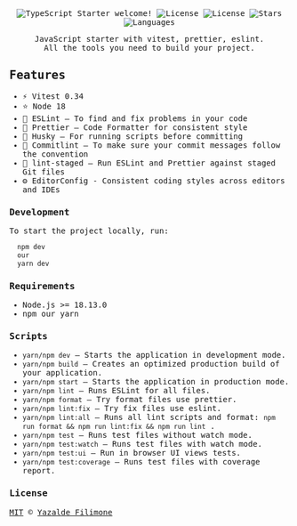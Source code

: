 <samp>
 <p align="center">
  <img src="https://img.shields.io/static/v1?label=JavaScript Starter&message=Welcome&color=FFFFFF&labelColor=110C2F" alt="TypeScript Starter welcome!" />
  <img alt="License" src="https://img.shields.io/static/v1?label=version&message=1.0&color=FFFFFF&labelColor=110C2F">
  <img alt="License" src="https://img.shields.io/static/v1?label=license&message=MIT&color=FFFFFF&labelColor=110C2F">
  <img alt="Stars" src="https://img.shields.io/github/stars/yazaldefilimonepinto/javascript-starter?color=FFFFFF&labelColor=110C2F">
  <img alt="Languages" src="https://img.shields.io/github/languages/count/yazaldefilimonepinto/javascript-starter?color=FFFFFF&labelColor=110C2F">
</p>
<p align="center" >
JavaScript starter with vitest, prettier, eslint. <br>
All the tools you need to build your project.
<P/>

## Features

- ⚡️ Vitest 0.34
- ⭐ Node 18
- 📏 ESLint — To find and fix problems in your code
- 💖 Prettier — Code Formatter for consistent style
- 🐶 Husky — For running scripts before committing
- 🚓 Commitlint — To make sure your commit messages follow the convention
- 🚫 lint-staged — Run ESLint and Prettier against staged Git files
- ⚙️ EditorConfig - Consistent coding styles across editors and IDEs

### Development

To start the project locally, run:

```bash
  npm dev
  our
  yarn dev
```

### Requirements

- Node.js >= 18.13.0
- npm our yarn

### Scripts

- `yarn/npm dev` — Starts the application in development mode.
- `yarn/npm build` — Creates an optimized production build of your application.
- `yarn/npm start` — Starts the application in production mode.
- `yarn/npm lint` — Runs ESLint for all files.
- `yarn/npm format` — Try format files use prettier.
- `yarn/npm lint:fix` — Try fix files use eslint.
- `yarn/npm lint:all` — Runs all lint scripts and format: `npm run format && npm run lint:fix && npm run lint` .
- `yarn/npm test` — Runs test files without watch mode.
- `yarn/npm test:watch` — Runs test files with watch mode.
- `yarn/npm test:ui` — Run in browser UI views tests.
- `yarn/npm test:coverage` — Runs test files with coverage report.

<a id="license"></a>

### License

[MIT](https://github.com/yazaldefilimonepinto/javascript-starter/blob/main/LICENSE) © [Yazalde Filimone](https://www.linkedin.com/in/yazalde-filimone/)
